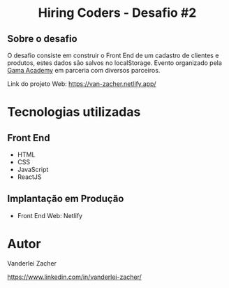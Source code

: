 <h1 align="center">Hiring Coders - Desafio #2</h1>

## Sobre o desafio

O desafio consiste em construir o Front End de um cadastro de clientes e produtos, estes dados são salvos no localStorage. 
Evento organizado pela [Gama Academy](https://www.gama.academy "Site da Gama Academy") em parceria com diversos parceiros.

Link do projeto Web: https://van-zacher.netlify.app/

# Tecnologias utilizadas

## Front End

 - HTML
 - CSS
 - JavaScript
 - ReactJS

## Implantação em Produção

- Front End Web: Netlify


# Autor

Vanderlei Zacher

https://www.linkedin.com/in/vanderlei-zacher/
